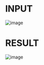 <H1>INPUT</H1>

![image](https://user-images.githubusercontent.com/87083857/232260088-1b1a794c-c07b-49a5-8025-6f889f553fe7.png)

<H1>RESULT</H1>

![image](https://user-images.githubusercontent.com/87083857/232260110-4bde55f2-1e51-4191-bfbf-c4aab833a148.png)
